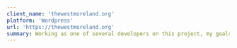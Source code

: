 ```yaml
---
client_name: 'thewestmoreland.org'
platform: 'Wordpress'
url: 'https://thewestmoreland.org'
summary: Working as one of several developers on this project, my goals and achievements were to keep code in line with the team's standard and provide an overall performance audit before launch as well as perform ongoing maintenance and updates.
---
```

